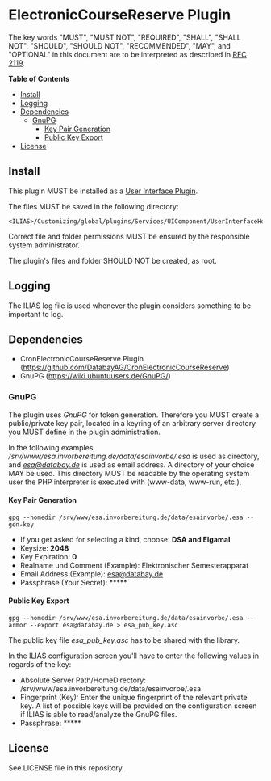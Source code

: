 # ElectronicCourseReserve Plugin

The key words "MUST", "MUST NOT", "REQUIRED", "SHALL", "SHALL NOT", "SHOULD",
"SHOULD NOT", "RECOMMENDED", "MAY", and "OPTIONAL"
in this document are to be interpreted as described in
[RFC 2119](https://www.ietf.org/rfc/rfc2119.txt).

**Table of Contents**

* [Install](#install)
* [Logging](#logging)
* [Dependencies](#dependencies)
  * [GnuPG](#gnupg)
    * [Key Pair Generation](#key-pair-generation)
    * [Public Key Export](#public-key-export)
* [License](#license)

## Install

This plugin MUST be installed as a
[User Interface Plugin](https://www.ilias.de/docu/goto_docu_pg_39405_42.html).

The files MUST be saved in the following directory:

	<ILIAS>/Customizing/global/plugins/Services/UIComponent/UserInterfaceHook/ElectronicCourseReserve

Correct file and folder permissions MUST be
ensured by the responsible system administrator.

The plugin's files and folder SHOULD NOT be created, 
as root.

## Logging

The ILIAS log file is used whenever the plugin considers something
to be important to log.

## Dependencies

* CronElectronicCourseReserve Plugin (https://github.com/DatabayAG/CronElectronicCourseReserve)
* GnuPG (https://wiki.ubuntuusers.de/GnuPG/)

### GnuPG

The plugin uses *GnuPG* for token generation. Therefore you MUST create a public/private key pair, located in a keyring of an arbitrary server directory you MUST define in the plugin administration.

In the following examples, */srv/www/esa.invorbereitung.de/data/esainvorbe/.esa* is used as directory, and *esa@databay.de* is used as email address. A directory of your choice MAY be used. This directory MUST be readable by the operating system user the PHP interpreter is executed with (www-data, www-run, etc.),

#### Key Pair Generation

    gpg --homedir /srv/www/esa.invorbereitung.de/data/esainvorbe/.esa --gen-key
  
 
  * If you get asked for selecting a kind, choose: **DSA and Elgamal**
  * Keysize: **2048**
  * Key Expiration: **0**
  * Realname und Comment (Example): Elektronischer Semesterapparat
  * Email Address (Example): esa@databay.de
  * Passphrase (Your Secret): *****

#### Public Key Export

    gpg --homedir /srv/www/esa.invorbereitung.de/data/esainvorbe/.esa --armor --export esa@databay.de > esa_pub_key.asc

The public key file *esa_pub_key.asc* has to be shared with the library.

In the ILIAS configuration screen you'll have to enter the following values in regards of the key:

* Absolute Server Path/HomeDirectory: /srv/www/esa.invorbereitung.de/data/esainvorbe/.esa 
* Fingerprint (Key): Enter the unique fingerprint of the relevant private key. A list of possible keys will be provided on the configuration screen if ILIAS is able to read/analyze the GnuPG files. 
* Passphrase: *****

## License

See LICENSE file in this repository.